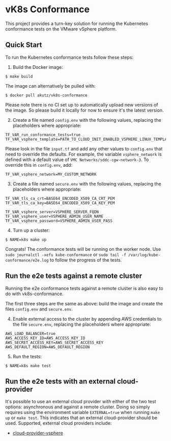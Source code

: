 # vK8s Conformance
This project provides a turn-key solution for running the Kubernetes 
conformance tests on the VMware vSphere platform.

## Quick Start
To run the Kubernetes conformance tests follow these steps:

1. Build the Docker image:
```shell
$ make build
```

The image can alternatively be pulled with:
```shell
$ docker pull akutz/vk8s-conformance
```

Please note there is no CI set up to automatically upload new versions of
the image. So please build it locally for now to ensure it's the latest
version.

2. Create a file named `config.env` with the following values, replacing
the placeholders where appropriate:
```
TF_VAR_run_conformance_tests=true
TF_VAR_vsphere_template=PATH_TO_CLOUD_INIT_ENABLED_VSPHERE_LINUX_TEMPLATE
```

Please look in the file `input.tf` and add any other values to `config.env`
that need to override the defaults. For example, the variable `vsphere_network`
is defined with a default value of `VMC Networks/sddc-cgw-network-3`. To
override this in `config.env`, add:

```
TF_VAR_vsphere_network=MY_CUSTOM_NETWORK
```

3. Create a file named `secure.env` with the following values, replacing
the placeholders where appropriate:
```
TF_VAR_tls_ca_crt=BASE64_ENCODED_X509_CA_CRT_PEM
TF_VAR_tls_ca_key=BASE64_ENCODED_X509_CA_KEY_PEM

TF_VAR_vsphere_server=VSPHERE_SERVER_FQDN
TF_VAR_vsphere_user=VSPHERE_ADMIN_USER_NAME
TF_VAR_vsphere_password=VSPHERE_ADMIN_USER_PASS
```

4. Turn up a cluster:
```shell
$ NAME=k8s make up
```

Congrats! The conformance tests will be running on the worker node.
Use `sudo journalctl -xefu kube-conformance` or
`sudo tail -f /var/log/kube-conformance/e2e.log` to follow the progress
of the tests.

## Run the e2e tests against a remote cluster
Running the e2e conformance tests against a remote cluster is also
easy to do with vk8s-conformance.

The first three steps are the same as above: build the image and
create the files `config.env` and `secure.env`.

4. Enable external access to the cluster by appending AWS
credentials to the file `secure.env`, replacing the placeholders
where appropriate:

```
AWS_LOAD_BALANCER=true
AWS_ACCESS_KEY_ID=AWS_ACCESS_KEY_ID
AWS_SECRET_ACCESS_KEY=AWS_SECRET_ACCESS_KEY
AWS_DEFAULT_REGION=AWS_DEFAULT_REGION
```

5. Run the tests:
```shell
$ NAME=k8s make test
```

## Run the e2e tests with an external cloud-provider
It's possible to use an external cloud provider with either
of the two test options: asynchronous and against a remote
cluster. Doing so simply requires using the environment variable
`EXTERNAL=true` when running `make up` or `make test`. This
indicates that an external cloud-provider should be used.
Supported, external cloud providers include:
* [cloud-provider-vsphere](https://github.com/kubernetes/cloud-provider-vsphere)